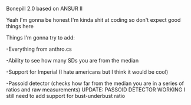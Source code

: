 Bonepill 2.0 based on ANSUR II

Yeah I'm gonna be honest I'm kinda shit at coding so don't expect good things here

Things I'm gonna try to add:

-Everything from anthro.cs

-Ability to see how many SDs you are from the median 

-Support for Imperial (I hate americans but I think it would be cool)

-Passoid detector (checks how far from the median you are in a series of ratios and raw measurements)
UPDATE: PASSOID DETECTOR WORKING
I still need to add support for bust-underbust ratio